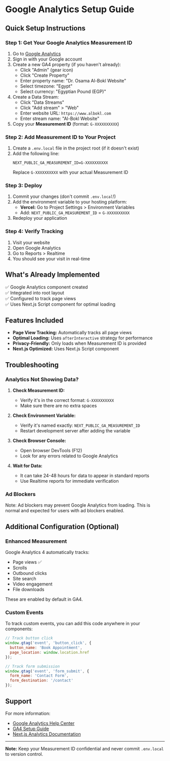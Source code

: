 # Google Analytics Setup Guide

## Quick Setup Instructions

### Step 1: Get Your Google Analytics Measurement ID

1. Go to [Google Analytics](https://analytics.google.com/)
2. Sign in with your Google account
3. Create a new GA4 property (if you haven't already):
   - Click "Admin" (gear icon)
   - Click "Create Property"
   - Enter property name: "Dr. Osama Al-Bokl Website"
   - Select timezone: "Egypt"
   - Select currency: "Egyptian Pound (EGP)"
4. Create a Data Stream:
   - Click "Data Streams"
   - Click "Add stream" > "Web"
   - Enter website URL: `https://www.albokl.com`
   - Enter stream name: "Al-Bokl Website"
5. Copy your **Measurement ID** (format: `G-XXXXXXXXXX`)

### Step 2: Add Measurement ID to Your Project

1. Create a `.env.local` file in the project root (if it doesn't exist)
2. Add the following line:
   ```
   NEXT_PUBLIC_GA_MEASUREMENT_ID=G-XXXXXXXXXX
   ```
   Replace `G-XXXXXXXXXX` with your actual Measurement ID

### Step 3: Deploy

1. Commit your changes (don't commit `.env.local`!)
2. Add the environment variable to your hosting platform:
   - **Vercel:** Go to Project Settings > Environment Variables
   - Add: `NEXT_PUBLIC_GA_MEASUREMENT_ID` = `G-XXXXXXXXXX`
3. Redeploy your application

### Step 4: Verify Tracking

1. Visit your website
2. Open Google Analytics
3. Go to Reports > Realtime
4. You should see your visit in real-time

## What's Already Implemented

✅ Google Analytics component created  
✅ Integrated into root layout  
✅ Configured to track page views  
✅ Uses Next.js Script component for optimal loading  

## Features Included

- **Page View Tracking:** Automatically tracks all page views
- **Optimal Loading:** Uses `afterInteractive` strategy for performance
- **Privacy-Friendly:** Only loads when Measurement ID is provided
- **Next.js Optimized:** Uses Next.js Script component

## Troubleshooting

### Analytics Not Showing Data?

1. **Check Measurement ID:**
   - Verify it's in the correct format: `G-XXXXXXXXXX`
   - Make sure there are no extra spaces

2. **Check Environment Variable:**
   - Verify it's named exactly: `NEXT_PUBLIC_GA_MEASUREMENT_ID`
   - Restart development server after adding the variable

3. **Check Browser Console:**
   - Open browser DevTools (F12)
   - Look for any errors related to Google Analytics

4. **Wait for Data:**
   - It can take 24-48 hours for data to appear in standard reports
   - Use Realtime reports for immediate verification

### Ad Blockers

Note: Ad blockers may prevent Google Analytics from loading. This is normal and expected for users with ad blockers enabled.

## Additional Configuration (Optional)

### Enhanced Measurement

Google Analytics 4 automatically tracks:
- Page views ✅
- Scrolls
- Outbound clicks
- Site search
- Video engagement
- File downloads

These are enabled by default in GA4.

### Custom Events

To track custom events, you can add this code anywhere in your components:

```javascript
// Track button click
window.gtag('event', 'button_click', {
  button_name: 'Book Appointment',
  page_location: window.location.href
});

// Track form submission
window.gtag('event', 'form_submit', {
  form_name: 'Contact Form',
  form_destination: '/contact'
});
```

## Support

For more information:
- [Google Analytics Help Center](https://support.google.com/analytics)
- [GA4 Setup Guide](https://support.google.com/analytics/answer/9304153)
- [Next.js Analytics Documentation](https://nextjs.org/docs/app/building-your-application/optimizing/analytics)

---

**Note:** Keep your Measurement ID confidential and never commit `.env.local` to version control.
